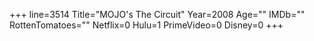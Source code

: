 +++
line=3514
Title="MOJO's The Circuit"
Year=2008
Age=""
IMDb=""
RottenTomatoes=""
Netflix=0
Hulu=1
PrimeVideo=0
Disney=0
+++

